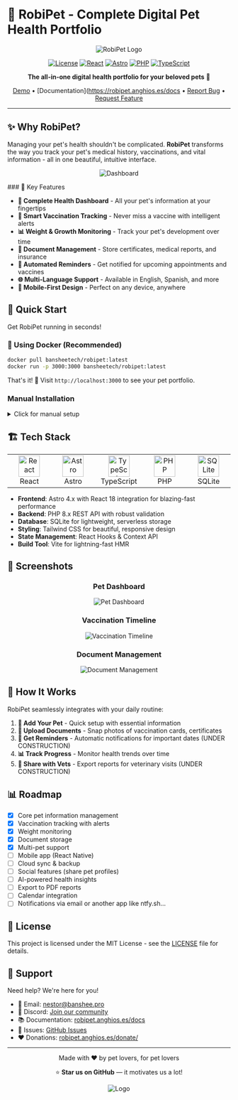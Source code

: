 # 🐾 RobiPet - Complete Digital Pet Health Portfolio

<div align="center">

![RobiPet Logo](public/ghimages/logo.png)

[![License](https://img.shields.io/badge/license-polyform-blue.svg)](LICENSE)
[![React](https://img.shields.io/badge/React-18.x-61DAFB?logo=react)](https://reactjs.org/)
[![Astro](https://img.shields.io/badge/Astro-4.x-FF5E00?logo=astro)](https://astro.build/)
[![PHP](https://img.shields.io/badge/PHP-8.x-777BB4?logo=php)](https://www.php.net/)
[![TypeScript](https://img.shields.io/badge/TypeScript-5.x-3178C6?logo=typescript)](https://www.typescriptlang.org/)

**The all-in-one digital health portfolio for your beloved pets** 🏥

[Demo](https://robipet.anghios.es/) • [Documentation](https://robipet.anghios.es/docs • [Report Bug](https://github.com/anghios/robipet/issues) • [Request Feature](https://github.com/anghios/robipet/issues)

</div>

---

## ✨ Why RobiPet?

Managing your pet's health shouldn't be complicated. **RobiPet** transforms the way you track your pet's medical history, vaccinations, and vital information - all in one beautiful, intuitive interface.

<div align="center">

![Dashboard](public/ghimages/4.png)

</div>
### 🎯 Key Features

- **📱 Complete Health Dashboard** - All your pet's information at your fingertips
- **💉 Smart Vaccination Tracking** - Never miss a vaccine with intelligent alerts
- **📊 Weight & Growth Monitoring** - Track your pet's development over time
- **📄 Document Management** - Store certificates, medical reports, and insurance
- **🔔 Automated Reminders** - Get notified for upcoming appointments and vaccines
- **🌐 Multi-Language Support** - Available in English, Spanish, and more
- **📱 Mobile-First Design** - Perfect on any device, anywhere

## 🚀 Quick Start

Get RobiPet running in seconds!

### 🐳 Using Docker (Recommended)

```bash
docker pull bansheetech/robipet:latest
docker run -p 3000:3000 bansheetech/robipet:latest
```

That's it! 🎉 Visit `http://localhost:3000` to see your pet portfolio.

### Manual Installation

<details>
<summary>Click for manual setup</summary>

#### Prerequisites
- Node.js 18+ 
- PHP 8.0+
- npm or yarn

#### Steps
```bash
# Clone the repository
git clone https://github.com/yourusername/robipet.git

# Navigate to project directory
cd robipet

# Install dependencies
npm install

# Start the development servers
npm run dev          # Frontend (http://localhost:3000)
npm run php-server   # Backend API (http://localhost:8081)
```

</details>

## 🏗️ Tech Stack

<table>
<tr>
<td align="center" width="96">
<img src="https://raw.githubusercontent.com/devicons/devicon/master/icons/react/react-original.svg" width="48" height="48" alt="React" />
<br>React
</td>
<td align="center" width="96">
<img src="https://astro.build/favicon.svg" width="48" height="48" alt="Astro" />
<br>Astro
</td>
<td align="center" width="96">
<img src="https://raw.githubusercontent.com/devicons/devicon/master/icons/typescript/typescript-original.svg" width="48" height="48" alt="TypeScript" />
<br>TypeScript
</td>
<td align="center" width="96">
<img src="https://raw.githubusercontent.com/devicons/devicon/master/icons/php/php-original.svg" width="48" height="48" alt="PHP" />
<br>PHP
</td>
<td align="center" width="96">
<img src="https://raw.githubusercontent.com/devicons/devicon/master/icons/sqlite/sqlite-original.svg" width="48" height="48" alt="SQLite" />
<br>SQLite
</td>
</tr>
</table>

- **Frontend**: Astro 4.x with React 18 integration for blazing-fast performance
- **Backend**: PHP 8.x REST API with robust validation
- **Database**: SQLite for lightweight, serverless storage
- **Styling**: Tailwind CSS for beautiful, responsive design
- **State Management**: React Hooks & Context API
- **Build Tool**: Vite for lightning-fast HMR

## 📸 Screenshots

<div align="center">

### Pet Dashboard
![Pet Dashboard](public/ghimages/1.png)

### Vaccination Timeline
![Vaccination Timeline](public/ghimages/2.png)

### Document Management
![Document Management](public/ghimages/3.png)

</div>

## 🎨 How It Works

RobiPet seamlessly integrates with your daily routine:

1. **📝 Add Your Pet** - Quick setup with essential information
2. **📸 Upload Documents** - Snap photos of vaccination cards, certificates
3. **📅 Get Reminders** - Automatic notifications for important dates (UNDER CONSTRUCTION)
4. **📊 Track Progress** - Monitor health trends over time
5. **🔄 Share with Vets** - Export reports for veterinary visits (UNDER CONSTRUCTION)

## 📊 Roadmap

- [x] Core pet information management
- [x] Vaccination tracking with alerts
- [x] Weight monitoring
- [x] Document storage
- [x] Multi-pet support
- [ ] Mobile app (React Native)
- [ ] Cloud sync & backup
- [ ] Social features (share pet profiles)
- [ ] AI-powered health insights
- [ ] Export to PDF reports
- [ ] Calendar integration
- [ ] Notifications via email or another app like ntfy.sh...
## 📝 License

This project is licensed under the MIT License - see the [LICENSE](LICENSE) file for details.

## 💬 Support

Need help? We're here for you!

- 📧 Email: nestor@banshee.pro
- 💬 Discord: [Join our community](https://discord.gg/mrBTb9pNqm)
- 📚 Documentation: [robipet.anghios.es/docs](https://robipet.anghios.es/docs)
- 🐛 Issues: [GitHub Issues](https://github.com/anghios/robipet/issues)
- ❤️ Donations: [robipet.anghios.es/donate/](https://robipet.anghios.es/donate/)

---

<div align="center">

Made with ❤️ by pet lovers, for pet lovers

⭐ **Star us on GitHub** — it motivates us a lot!

![Logo](public/ghimages/logo.png)

</div>